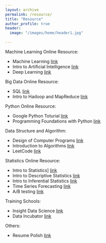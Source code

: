 ```yaml
---
layout: archive
permalink: /resource/
title: "Resource"
author_profile: true
header:
  image: "/images/home/header1.jpg"
  
---
```

Machine Learning Online Resource:
* Machine Learning
  [link](https://www.coursera.org/learn/machine-learning)
* Intro to Artificial Intelligence
  [link](https://www.udacity.com/course/intro-to-artificial-intelligence–cs271)
* Deep Learning
  [link](https://www.coursera.org/specializations/deep-learning)
  
Big Data Online Resource:
* SQL
  [link](https://www.udacity.com/course/data-wrangling-with-mongodb–ud032)
* Intro to Hadoop and MapReduce
  [link](https://www.udacity.com/course/intro-to-hadoop-and-mapreduce–ud617)

Python Online Resource:
* Google Python Toturial
  [link](https://developers.google.com/edu/python/)
* Programming Foundations with Python
  [link](https://www.udacity.com/course/programming-foundations-with-python–ud036)

Data Structure and Algorithm:
* Design of Computer Programs
  [link](https://www.udacity.com/course/design-of-computer-programs–cs212)
* Introduction to Algorithms 
  [link](https://ocw.mit.edu/courses/electrical-engineering-and-computer-science/6-006-introduction-to-algorithms-fall-2011/)
* LeetCode
  [link](https://leetcode.com/)

Statistics Online Resource:
* Intro to Statistics]
  [link](https://www.udacity.com/course/intro-to-statistics–st101)
* Intro to Descriptive Statistics
  [link](https://www.udacity.com/course/intro-to-descriptive-statistics–ud827)
* Intro to Inferential Statistics
  [link](https://www.udacity.com/course/intro-to-inferential-statistics–ud201)
* Time Series Forecasting
  [link](https://www.udacity.com/course/time-series-forecasting–ud980)
* A/B testing
  [link](https://www.udacity.com/course/ab-testing–ud257)

Training Schools:
* Insight Data Science
  [link](http://insightdatascience.com/)
* Data Incubator
  [link](https://www.thedataincubator.com/)

Others:
* Resume Polish
  [link](https://www.careereducation.columbia.edu/topics/resumes-cvs)
  
